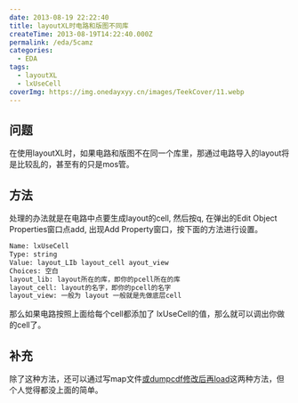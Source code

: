 ```yaml
---
date: 2013-08-19 22:22:40
title: layoutXL时电路和版图不同库
createTime: 2013-08-19T14:22:40.000Z
permalink: /eda/5camz
categories:
  - EDA
tags:
  - layoutXL
  - lxUseCell
coverImg: https://img.onedayxyy.cn/images/TeekCover/11.webp
---
```


## 问题
在使用layoutXL时，如果电路和版图不在同一个库里，那通过电路导入的layout将是比较乱的，甚至有的只是mos管。
## 方法
处理的办法就是在电路中点要生成layout的cell, 然后按q, 在弹出的Edit Object Properties窗口点add, 出现Add Property窗口，按下面的方法进行设置。 
```sh
Name: lxUseCell 
Type: string 
Value: layout_LIb layout_cell ayout_view 
Choices: 空白 
layout_lib: layout所在的库，即你的pcell所在的库 
layout_cell: layout的名字，即你的pcell的名字 
layout_view: 一般为 layout 一般就是先做底层cell
```
那么如果电路按照上面给每个cell都添加了 lxUseCell的值，那么就可以调出你做的cell了。 
## 补充
除了这种方法，还可以通过写map文件[或dumpcdf修改后再load](http://www.chiplayout.net/using-cdfdumpall.html "使用cdfDumpAll产生和编辑CDF信息")这两种方法，但个人觉得都没上面的简单。
